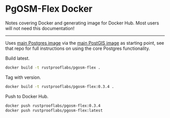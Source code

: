 # PgOSM-Flex Docker

Notes covering Docker and generating image for Docker Hub.  Most users will
not need this documentation!

----

Uses [main Postgres image](https://hub.docker.com/_/postgres/) via the [main PostGIS image](https://hub.docker.com/r/postgis/postgis) as starting point, see that
repo for full instructions on using the core Postgres functionality.

Build latest.

```bash
docker build -t rustprooflabs/pgosm-flex .
```


Tag with version.

```bash
docker build -t rustprooflabs/pgosm-flex:0.3.4 .
```

Push to Docker Hub.

```bash
docker push rustprooflabs/pgosm-flex:0.3.4
docker push rustprooflabs/pgosm-flex:latest
```
